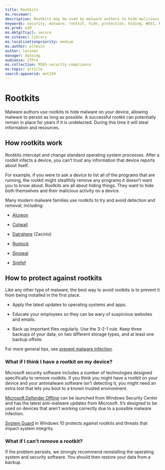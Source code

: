 ```yaml
---
title: Rootkits
ms.reviewer: 
description: Rootkits may be used by malware authors to hide malicious code on your computer and make malware or potentially unwanted software harder to remove.
keywords: security, malware, rootkit, hide, protection, hiding, WDSI, MMPC, Microsoft Malware Protection Center, rootkits, Sirefef, Rustock, Sinowal, Cutwail, malware, virus
ms.prod: w10
ms.mktglfcycl: secure
ms.sitesec: library
ms.localizationpriority: medium
ms.author: ellevin
author: levinec
manager: dansimp
audience: ITPro
ms.collection: M365-security-compliance  
ms.topic: article
search.appverid: met150
---
```

# Rootkits

Malware authors use rootkits to hide malware on your device, allowing malware to persist as long as possible. A successful rootkit can potentially remain in place for years if it is undetected. During this time it will steal information and resources.

## How rootkits work

Rootkits intercept and change standard operating system processes. After a rootkit infects a device, you can’t trust any information that device reports about itself.

For example, if you were to ask a device to list all of the programs that are running, the rootkit might stealthily remove any programs it doesn’t want you to know about. Rootkits are all about hiding things. They want to hide both themselves and their malicious activity on a device.

Many modern malware families use rootkits to try and avoid detection and removal, including:

* [Alureon](https://www.microsoft.com/security/portal/threat/encyclopedia/Entry.aspx?Name=Win32%2fAlureon)

* [Cutwail](https://www.microsoft.com/security/portal/threat/encyclopedia/Entry.aspx?Name=Win32%2fCutwail)

* [Datrahere](https://www.microsoft.com/wdsi/threats/malware-encyclopedia-description?Name=Trojan:Win64/Detrahere) (Zacinlo)

* [Rustock](https://www.microsoft.com/security/portal/threat/encyclopedia/entry.aspx?Name=Win32%2fRustock)

* [Sinowal](https://www.microsoft.com/security/portal/threat/encyclopedia/Entry.aspx?Name=Win32%2fSinowal)

* [Sirefef](https://www.microsoft.com/security/portal/threat/encyclopedia/Entry.aspx?Name=Win32%2fSirefef)

## How to protect against rootkits

Like any other type of malware, the best way to avoid rootkits is to prevent it from being installed in the first place.

* Apply the latest updates to operating systems and apps.

* Educate your employees so they can be wary of suspicious websites and emails.

* Back up important files regularly. Use the 3-2-1 rule. Keep three backups of your data, on two different storage types, and at least one backup offsite.

For more general tips, see [prevent malware infection](prevent-malware-infection.md).

### What if I think I have a rootkit on my device?

Microsoft security software includes a number of technologies designed specifically to remove rootkits. If you think you might have a rootkit on your device and your antimalware software isn’t detecting it, you might need an extra tool that lets you boot to a known trusted environment.

[Microsoft Defender Offline](https://support.microsoft.com/help/17466/microsoft-defender-offline-help-protect-my-pc) can be launched from Windows Security Center and has the latest anti-malware updates from Microsoft. It’s designed to be used on devices that aren't working correctly due to a possible malware infection.

[System Guard](https://cloudblogs.microsoft.com/microsoftsecure/2017/10/23/hardening-the-system-and-maintaining-integrity-with-windows-defender-system-guard/) in Windows 10 protects against rootkits and threats that impact system integrity.

### What if I can’t remove a rootkit?

If the problem persists, we strongly recommend reinstalling the operating system and security software. You should then restore your data from a backup.
